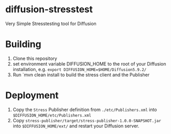 # diffusion-stresstest
Very Simple Stresstesting tool for Diffusion

Building
========

1. Clone this repository
2. set environment variable DIFFUSION_HOME to the root of your Diffusion installation, e.g. `export DIFFUSION_HOME=$HOME/Diffusion5.9.2/`
3. Run `mvn clean install to build the stress client and the Publisher

Deployment
==========

1. Copy the `Stress` Publisher definition from `./etc/Publishers.xml` into `$DIFFUSION_HOME/etc/Publishers.xml`
2. Copy `stress-publisher/target/stress-publisher-1.0.0-SNAPSHOT.jar` into `$DIFFUSION_HOME/ext/` and restart your Diffusion server.